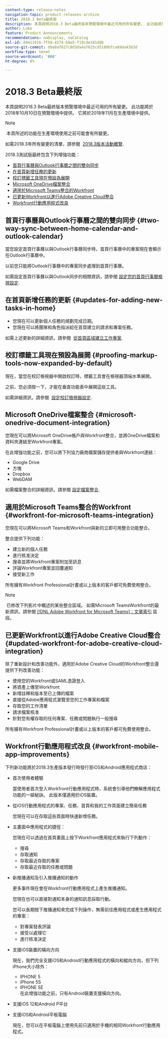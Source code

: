 ```yaml
---
content-type: release-notes
navigation-topic: product-releases-archive
title: 2018.3 Beta最終版
description: 本頁說明2018.3 Beta最終版本預覽環境中最近可用的所有變更。 此功能將於2018年10月10日在預覽環境中提供。 它將於2018年11月在生產環境中提供。
author: Luke
feature: Product Announcements
recommendations: noDisplay, noCatalog
exl-id: d4411916-7f58-4174-b9a5-f19cde181d8b
source-git-commit: d9a8af627c8d3da4a7625cd5180bfca69da43b3d
workflow-type: tm+mt
source-wordcount: '868'
ht-degree: 0%

---
```


# 2018.3 Beta最終版

本頁說明2018.3 Beta最終版本預覽環境中最近可用的所有變更。 此功能將於2018年10月10日在預覽環境中提供。 它將於2018年11月在生產環境中提供。

>[!NOTE]
>
> 本頁所述的功能在生產環境使用之前可能會有所變更。

如需2018.3年所有變更的清單，請參閱  [2018.3版本活動概覽](../../../../product-announcements/product-releases/quarterly-release-archive/2018.3-release-activity/2018.3-release-activity-overview.md).

2018.3測試版最終包含下列增強功能：

* [首頁行事曆與Outlook行事曆之間的雙向同步](#two-way-sync-between-home-calendar-and-outlook-calendar)
* [在首頁新增任務的更新](#updates-for-adding-new-tasks-in-home)
* [校訂標籤工具現在預設為展開](#proofing-markup-tools-now-expanded-by-default)
* [Microsoft OneDrive檔案整合](#microsoft-onedrive-document-integration)
* [適用於Microsoft Teams整合的Workfront](#workfront-for-microsoft-teams-integration)
* [已更新Workfront以進行Adobe Creative Cloud整合](#updated-workfront-for-adobe-creative-cloud-integration)
* [Workfront行動應用程式改良](#workfront-mobile-app-improvements)

## 首頁行事曆與Outlook行事曆之間的雙向同步 {#two-way-sync-between-home-calendar-and-outlook-calendar}

當您設定首頁行事曆以與Outlook行事曆同步時，首頁行事曆中的專案現在會顯示在Outlook行事曆中。

以前您只能將Outlook行事曆中的專案同步處理到首頁行事曆。

如需設定首頁行事曆以與Outlook同步的相關資訊，請參閱 [設定您的首頁行事曆檢視設定](../../../../workfront-basics/using-home/using-the-home-area/configure-home-calendar-view.md).

## 在首頁新增任務的更新 {#updates-for-adding-new-tasks-in-home}

* 您現在可以更新個人任務的規劃完成日期。
* 您現在可以將團隊和角色指派給在首頁建立的請求和專案任務。

如需上述更新的詳細資訊，請參閱  [從首頁區域建立工作專案](../../../../workfront-basics/using-home/using-the-home-area/create-work-items-in-home.md).

## 校訂標籤工具現在預設為展開 {#proofing-markup-tools-now-expanded-by-default}

現在，當您在校訂檢視器中開啟校訂時，標籤工具會在檢視器頂端水準展開。

之前，您必須按一下，才能在垂直功能表中展開這些工具。

如需詳細資訊，請參閱  [設定校訂檢視器設定](../../../../review-and-approve-work/proofing/reviewing-proofs-within-workfront/configure-proofing-viewer-settings.md).

## Microsoft OneDrive檔案整合 {#microsoft-onedrive-document-integration}

您現在可以將Microsoft OneDrive帳戶與Workfront整合，並將OneDrive檔案和資料夾連結至Workfront專案。

在此增強功能之前，您可以將下列協力廠商檔案儲存提供者與Workfront連結：

* Google Drive
* 方塊
* Dropbox
* WebDAM

如需檔案整合的詳細資訊，請參閱 [設定檔案整合](../../../../administration-and-setup/configure-integrations/configure-document-integrations.md).

## 適用於Microsoft Teams整合的Workfront {#workfront-for-microsoft-teams-integration}

您現在可以將Microsoft Teams和Workfront與新的立即可用整合功能整合。

整合提供下列功能：

* 建立新的個人任務
* 進行核准決定
* 搜尋並將Workfront專案附加至訊息
* 評論Workfront專案並回覆通知
* 接受新工作

所有擁有Workfront Professional計畫或以上版本的客戶都可免費使用整合。

>[!NOTE]
>
 已修改下列影片中概述的某些整合區域。 如需Microsoft TeamsWorkfront的最新資訊，請參閱 [[!DNL Adobe Workfront for Microsoft Teams]：文章索引](../../../../workfront-integrations-and-apps/using-workfront-with-microsoft-teams/use-workfront-with-ms-teams.md) 區段。

## 已更新Workfront以進行Adobe Creative Cloud整合 {#updated-workfront-for-adobe-creative-cloud-integration}

除了重新設計和改善功能外，適用於Adobe Creative Cloud的Workfront整合還提供下列改善功能：

* 使用您的Workfront或SAML憑證登入
* 將資產上傳至Workfront
* 新增註釋和版本至已上傳的檔案
* 直接從Adobe應用程式瀏覽至您的工作專案和檔案
* 存取您的工作清單
* 請求檔案核准
* 針對您有權存取的任何專案、任務或問題執行一般搜尋

所有擁有Workfront Professional計畫或以上版本的客戶都可免費使用整合。

## Workfront行動應用程式改良 {#workfront-mobile-app-improvements}

下列新功能將於2018.3生產版本發行時發行至iOS和Android應用程式商店：

* 首次使用者體驗

  當使用者首次登入Workfront行動應用程式時，系統會引導他們瞭解應用程式功能的一組秘訣。 此版本僅適用於iOS裝置。

* 從iOS行動應用程式的專案、任務、首頁和我的工作頁面建立簡易任務

  您現在可以在存取這些頁面時快速新增任務。

* 主畫面中應用程式的捷徑：

  您現在可以透過在首頁畫面上按下Workfront應用程式來執行下列動作：

   * 搜尋
   * 存取通知
   * 存取最近存取的專案 
   * 存取最近存取的任務或問題

* 新推播通知及引入推播通知的動作

  更多事件現在會在Workfront行動應用程式上產生推播通知。

  您現在也可以直接對通知本身的通知訊息採取行動。

  您可以長期按下推播通知來完成下列操作，無需前往應用程式或產生應用程式的專案：

   * 對專案發表評論
   * 接受以處理它
   * 進行核准決定

* 支援iOS裝置的橫向方向

  現在，我們完全支援iOS和Android行動應用程式的橫向和縱向方向，但下列iPhone大小除外：

   * IPHONE 5
   * iPhone 5S
   * IPHONE SE\
     在此增強功能之前，只有Android裝置支援橫向方向。

* 支援iOS 12和Android P平台
* 支援iOS和Android平板電腦

  現在，您可以在平板電腦上使用先前只適用於手機的相同Workfront行動應用程式。
